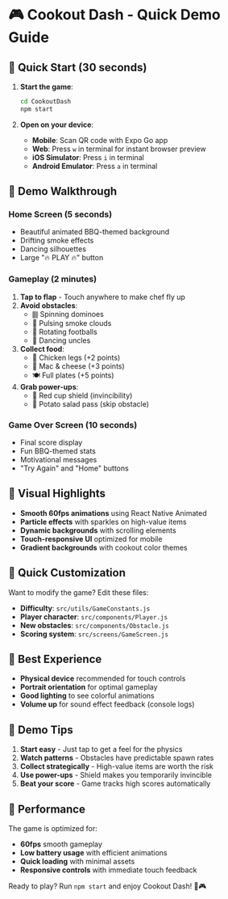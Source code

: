 # 🎮 Cookout Dash - Quick Demo Guide

## 🚀 Quick Start (30 seconds)

1. **Start the game**:
   ```bash
   cd CookoutDash
   npm start
   ```

2. **Open on your device**:
   - **Mobile**: Scan QR code with Expo Go app
   - **Web**: Press `w` in terminal for instant browser preview
   - **iOS Simulator**: Press `i` in terminal
   - **Android Emulator**: Press `a` in terminal

## 🎯 Demo Walkthrough

### Home Screen (5 seconds)
- Beautiful animated BBQ-themed background
- Drifting smoke effects
- Dancing silhouettes
- Large "🔥 PLAY 🔥" button

### Gameplay (2 minutes)
1. **Tap to flap** - Touch anywhere to make chef fly up
2. **Avoid obstacles**:
   - 🀫 Spinning dominoes
   - 💨 Pulsing smoke clouds
   - 🏈 Rotating footballs
   - 🕺 Dancing uncles
3. **Collect food**:
   - 🍗 Chicken legs (+2 points)
   - 🧀 Mac & cheese (+3 points)
   - 🍽️ Full plates (+5 points)
4. **Grab power-ups**:
   - 🥤 Red cup shield (invincibility)
   - 🥗 Potato salad pass (skip obstacle)

### Game Over Screen (10 seconds)
- Final score display
- Fun BBQ-themed stats
- Motivational messages
- "Try Again" and "Home" buttons

## 🎨 Visual Highlights

- **Smooth 60fps animations** using React Native Animated
- **Particle effects** with sparkles on high-value items
- **Dynamic backgrounds** with scrolling elements
- **Touch-responsive UI** optimized for mobile
- **Gradient backgrounds** with cookout color themes

## 🔧 Quick Customization

Want to modify the game? Edit these files:

- **Difficulty**: `src/utils/GameConstants.js`
- **Player character**: `src/components/Player.js`
- **New obstacles**: `src/components/Obstacle.js`
- **Scoring system**: `src/screens/GameScreen.js`

## 📱 Best Experience

- **Physical device** recommended for touch controls
- **Portrait orientation** for optimal gameplay
- **Good lighting** to see colorful animations
- **Volume up** for sound effect feedback (console logs)

## 🎯 Demo Tips

1. **Start easy** - Just tap to get a feel for the physics
2. **Watch patterns** - Obstacles have predictable spawn rates
3. **Collect strategically** - High-value items are worth the risk
4. **Use power-ups** - Shield makes you temporarily invincible
5. **Beat your score** - Game tracks high scores automatically

## 🚀 Performance

The game is optimized for:
- **60fps** smooth gameplay
- **Low battery usage** with efficient animations
- **Quick loading** with minimal assets
- **Responsive controls** with immediate touch feedback

Ready to play? Run `npm start` and enjoy Cookout Dash! 🍖🎮 